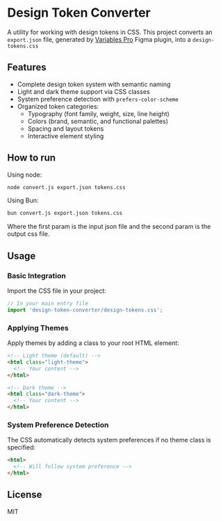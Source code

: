 # Design Token Converter

A utility for working with design tokens in CSS. This project converts an `export.json` file, generated by [Variables Pro](https://www.figma.com/community/plugin/1264578192495051449/variables-pro-swap-import-export-variables) Figma plugin, into a `design-tokens.css`

## Features

- Complete design token system with semantic naming
- Light and dark theme support via CSS classes
- System preference detection with `prefers-color-scheme`
- Organized token categories:
  - Typography (font family, weight, size, line height)
  - Colors (brand, semantic, and functional palettes)
  - Spacing and layout tokens
  - Interactive element styling

## How to run

Using node:
```bash
node convert.js export.json tokens.css
```

Using Bun:
```bash
bun convert.js export.json tokens.css
```

Where the first param is the input json file and the second param is the output css file.

## Usage

### Basic Integration

Import the CSS file in your project:

```js
// In your main entry file
import 'design-token-converter/design-tokens.css';
```

### Applying Themes

Apply themes by adding a class to your root HTML element:

```html
<!-- Light theme (default) -->
<html class="light-theme">
  <!-- Your content -->
</html>

<!-- Dark theme -->
<html class="dark-theme">
  <!-- Your content -->
</html>
```

### System Preference Detection

The CSS automatically detects system preferences if no theme class is specified:

```html
<html>
  <!-- Will follow system preference -->
</html>
```

## License

MIT 